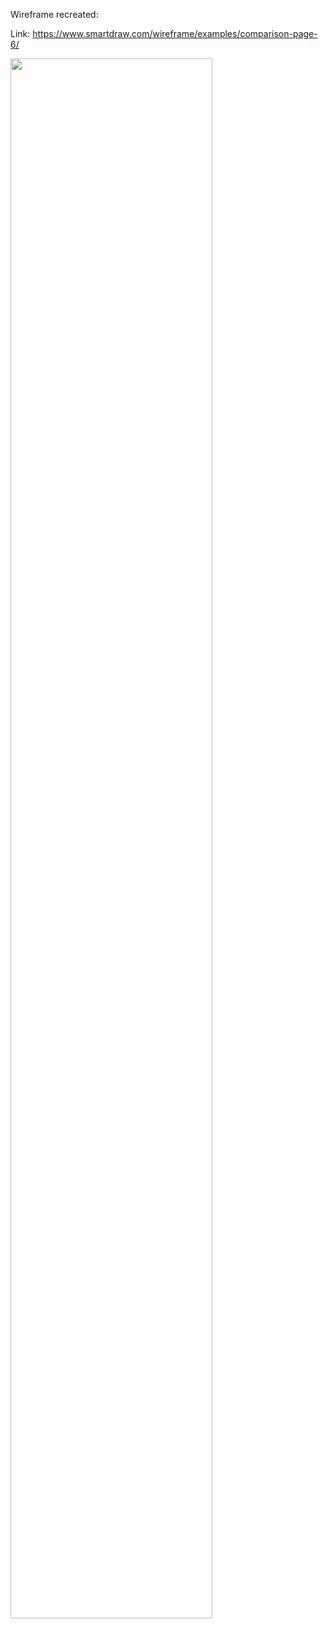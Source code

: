 Wireframe recreated:

Link: https://www.smartdraw.com/wireframe/examples/comparison-page-6/

<img style="width:80%" src="https://github.com/engl-4814/prototyping-html-css/blob/d5d804af4423a150fc78fffd1e078a4d4987cfb5/hw10-grid-layout-sandbox/malek-grid/assets/images/wireframe.png">
